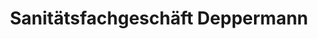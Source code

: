 ---
title: "Sanitätsfachgeschäft Deppermann"
url: /esens/sanitaetsfachgeschaeft-deppermann/
shop: Sanitätshaus
---
